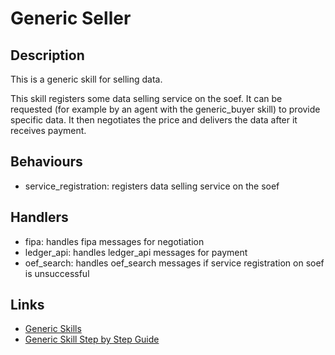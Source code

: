 # Generic Seller

## Description

This is a generic skill for selling data.

This skill registers some data selling service on the soef. It can be requested (for example by an agent with the generic_buyer skill) to provide specific data. It then negotiates the price and delivers the data after it receives payment.

## Behaviours

* service_registration: registers data selling service on the soef 

## Handlers

* fipa: handles fipa messages for negotiation
* ledger_api: handles ledger_api messages for payment
* oef_search: handles oef_search messages if service registration on soef is unsuccessful

## Links

* <a href="https://docs.fetch.ai/aea/generic-skills/" target="_blank">Generic Skills</a>
* <a href="https://docs.fetch.ai/aea/generic-skills-step-by-step/" target="_blank">Generic Skill Step by Step Guide</a>
